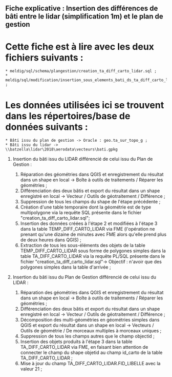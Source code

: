 ## Fiche explicative : Insertion des différences de bâti entre le lidar (simplification 1m) et le plan de gestion

# Cette fiche est à lire avec les deux fichiers suivants :
	* meldig/sql/schema/plangestion/creation_ta_diff_carto_lidar.sql ;
	* meldig/sql/modification/insertion_sous_elements_bati_ds_ta_diff_carto_lidar.sql ;

# Les données utilisées ici se trouvent dans les répertoires/base de données suivants :
	* Bâti issu du plan de gestion -> Oracle : geo.ta_sur_topo_g ;
	* Bâti issu du lidar -> \\batzella\lidar\2018\aerodata\vecteurs\bati.gpkg

1. Insertion du bâti issu du LIDAR différencié de celui issu du Plan de Gestion :
	1. Réparation des géométries dans QGIS et enregistrement du résultat dans un shape en local -> Boîte à outils de traitements / Réparer les géométries ;
	1. Différenciation des deux bâtis et export du résultat dans un shape enregistré en local -> Vecteur / Outils de géotraitement / Différence ;
	1. Suppression de tous les champs du shape de l'étape précédente ;
	1. Création d'une table temporaire dont la géométrie est de type multipolygone via la requête SQL présente dans le fichier "creation_ta_diff_carto_lidar.sql";
	1. Insertion des données créées à l'étape 2 et modifiées à l'étape 3 dans la table TEMP_DIFF_CARTO_LIDAR via FME (l'opération ne prenant qu'une dizaine de minutes avec FME alors qu'elle prend plus de deux heures dans QGIS) ;
	1. Extraction de tous les sous-éléments des objets de la table TEMP_DIFF_CARTO_LIDAR sous forme de polygones simples dans la table TA_DIFF_CARTO_LIDAR via la requête PL/SQL présente dans le fichier "creation_ta_diff_carto_lidar.sql"-> Objectif : n'avoir que des polygones simples dans la table d'arrivée ;

1. Insertion du bâti issu du Plan de Gestion différencié de celui issu du LIDAR :
	1. Réparation des géométries dans QGIS et enregistrement du résultat dans un shape en local -> Boîte à outils de traitements / Réparer les géométries ;
	1. Différenciation des deux bâtis et export du résultat dans un shape enregistré en local -> Vecteur / Outils de géotraitement / Différence ;
	1. Décomposition des multi-géométries en géométries simples dans QGIS et export du résultat dans un shape en local ->  Vecteurs / Outils de géométrie / De morceaux multiples à morceaux uniques ;
	1. Suppression de tous les champs autres que le champ objectid ;
	1. Insertion des objets produits à l'étape 3 dans la table TA_DIFF_CARTO_LIDAR via FME, en faisant bien attention de connecter le champ du shape objetid au champ id_carto de la table TA_DIFF_CARTO_LIDAR ;
	1. Mise à jour du champ TA_DIFF_CARTO_LIDAR.FID_LIBELLE avec la valeur 21 ;